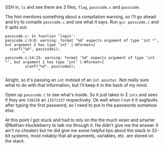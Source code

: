 SSH in, `ls` and see there are 3 files, `flag`, `passcode.c` and `passcode`.

The hint mentions something about a compilation warning, so I'll go ahead and try to compile `passcode.c` and see what it says. Run `gcc passcode.c` and it spits out:

```
passcode.c: In function ‘login’:
passcode.c:9:8: warning: format ‘%d’ expects argument of type ‘int *’, but argument 2 has type ‘int’ [-Wformat=]
  scanf("%d", passcode1);
        ^
passcode.c:14:15: warning: format ‘%d’ expects argument of type ‘int *’, but argument 2 has type ‘int’ [-Wformat=]
         scanf("%d", passcode2);
               ^
```

Alright, so it's passing an `int` instead of an `int pointer`. Not really sure what to do with that information, but I'll keep it in the back of my mind.

Open up `passcode.c` to see what's inside. So it just takes in 2 `ints` and sees if they are `338150` an `13371337` respectively. Ok well when I run it it segfaults after typing the first password, so I need to put in the passwords somehow else.

At this point I got stuck and had to rely on the the much wiser and smarter @Nathan-Huckleberry to talk me through it. He didn't give me the answer (I ain't no cheater) but he did give me some helpful tips about the stack in 32-bit systems, most notably that all arguments, variables, etc. are stored on the stack.
